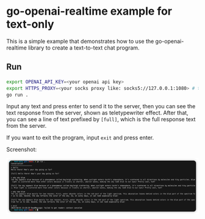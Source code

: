 # go-openai-realtime example for text-only

This is a simple example that demonstrates how to use the go-openai-realtime library to create a text-to-text chat program.

## Run

```bash
export OPENAI_API_KEY=<your openai api key>
export HTTPS_PROXY=<your socks proxy like: socks5://127.0.0.1:1080> # this optional
go run .
```

Input any text and press enter to send it to the server, then you can see the text response from the server, shown as teletypewriter effect. After that, you can see a line of text prefixed by `[full]`, which is the full response text from the server.

If you want to exit the program, input `exit` and press enter.

Screenshot:

![image](./example.png)
